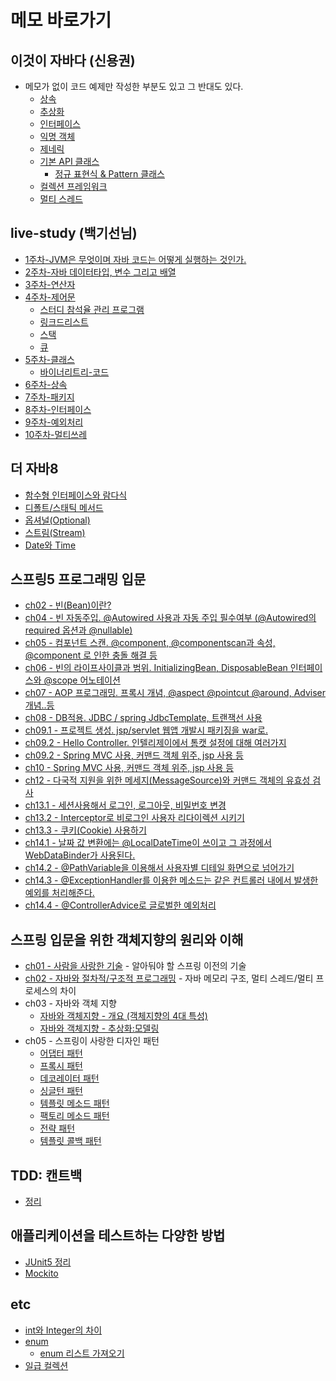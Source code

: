 
# 메모 바로가기
## 이것이 자바다 (신용권)
- 메모가 없이 코드 예제만 작성한 부분도 있고 그 반대도 있다.
    - [상속](https://github.com/soongjamm/this-is-the-java/blob/master/src/this_is_the_java/inheritance)
    - [추상화](https://github.com/soongjamm/this-is-the-java/blob/master/src/this_is_the_java/inheritance/abstraction)
    - [인터페이스](https://github.com/soongjamm/this-is-the-java/blob/master/src/this_is_the_java/Interface)
    - [익명 객체](https://github.com/soongjamm/this-is-the-java/blob/master/src/this_is_the_java/nestedClassAndInterface)
    - [제네릭](https://github.com/soongjamm/this-is-the-java/blob/master/src/this_is_the_java/generic)
    - [기본 API 클래스](https://github.com/soongjamm/this-is-the-java/blob/master/src/this_is_the_java/javaAPI)
        - [정규 표현식 & Pattern 클래스](https://github.com/soongjamm/this-is-the-java/blob/master/src/this_is_the_java/javaAPI/RegExp)
    - [컬렉션 프레임워크](https://github.com/soongjamm/this-is-the-java/blob/master/src/this_is_the_java/collection)
    - [멀티 스레드](https://github.com/soongjamm/this-is-the-java/blob/master/src/this_is_the_java/multiThread)
 
## live-study (백기선님)
- [1주차-JVM은 무엇이며 자바 코드는 어떻게 실행하는 것인가.](https://soongjamm.tistory.com/95)
- [2주차-자바 데이터타입, 변수 그리고 배열](https://soongjamm.tistory.com/97)
- [3주차-연산자](https://soongjamm.tistory.com/100)
- [4주차-제어문](https://soongjamm.tistory.com/110)
    - [스터디 참석율 관리 프로그램](https://github.com/soongjamm/live-study-participant-checker)
    - [링크드리스트](https://soongjamm.tistory.com/107)
    - [스택](https://soongjamm.tistory.com/108)
    - [큐](https://soongjamm.tistory.com/109)
- [5주차-클래스](https://soongjamm.tistory.com/111)
    - [바이너리트리-코드](https://github.com/soongjamm/java-study/commit/f02dd27c9f7fe3c4b03075e8624da217d20ad0fb)
- [6주차-상속](https://soongjamm.tistory.com/117)
- [7주차-패키지](https://soongjamm.tistory.com/118)
- [8주차-인터페이스](https://soongjamm.tistory.com/119)
- [9주차-예외처리](https://soongjamm.tistory.com/124)
- [10주차-멀티쓰레](https://soongjamm.tistory.com/128)

## 더 자바8
- [함수형 인터페이스와 람다식](https://github.com/soongjamm/java-study/tree/master/src/java8/functional_interface_and_lambda)
- [디폴트/스태틱 메서드](https://github.com/soongjamm/java-study/tree/master/src/java8/interface_change)
- [옵셔널(Optional)](https://github.com/soongjamm/java-study/tree/master/src/java8/optional)
- [스트림(Stream)](https://github.com/soongjamm/java-study/tree/master/src/java8/stream)
- [Date와 Time](https://github.com/soongjamm/java-study/tree/master/src/java8/date_time)

## 스프링5 프로그래밍 입문
- [ch02 - 빈(Bean)이란?]()
- [ch04 - 빈 자동주입. @Autowired 사용과 자동 주입 필수여부 (@Autowired의 required 옵션과 @nullable)](https://github.com/soongjamm/java-study/commit/79c80c192720ab31f3b4f9dac4cce13e312d7c0e)
- [ch05 - 컴포넌트 스캔. @component, @componentscan과 속성, @component 로 인한 충돌 해결 등](https://github.com/soongjamm/java-study/commit/5734f525707db7df7227b13ddc1a9ef05ca4bf79)
- [ch06 - 빈의 라이프사이클과 범위. InitializingBean, DisposableBean 인터페이스와 @scope 어노테이션](https://github.com/soongjamm/java-study/commit/af8497fef1fbf47cbb2874f9df693e51bb87e17b)
- [ch07 - AOP 프로그래밍. 프록시 개념, @aspect @pointcut @around, Adviser 개념..등](https://github.com/soongjamm/java-study/commit/0db728af434149bf20dea13c65d07d6035019614)
- [ch08 - DB적용. JDBC / spring JdbcTemplate, 트랜잭선 사용](https://github.com/soongjamm/java-study/commit/368887d162bb02657f2ee84fd0858c0a774472cf)
- [ch09.1 - 프로젝트 생성. jsp/servlet 웹앱 개발시 패키징을 war로.](https://github.com/soongjamm/java-study/commit/f2d278ca8acb79b2a7e4dfced93f4924473b16c6)
- [ch09.2 - Hello Controller. 인텔리제이에서 톰캣 설정에 대해 여러가지](https://github.com/soongjamm/java-study/commit/4a627f9baff738d494c02b2d1021d60bc5f23ab4)
- [ch09.2 - Spring MVC 사용, 커맨드 객체 위주, jsp 사용 등](https://github.com/soongjamm/java-study/commit/6e141ffc1234c6d473447f1337d25c723211ad09)
- [ch10 -  Spring MVC 사용, 커맨드 객체 위주, jsp 사용 등](https://github.com/soongjamm/java-study/commit/6e141ffc1234c6d473447f1337d25c723211ad09)
- [ch12 -  다국적 지원을 위한 메세지(MessageSource)와 커맨드 객체의 유효성 검사](https://github.com/soongjamm/java-study/commit/e74d188bc1f0d42076de51c25301869a19a8eb92)
- [ch13.1 -  세션사용해서 로그인, 로그아웃, 비밀번호 변경](https://github.com/soongjamm/java-study/commit/7d7cb28cf1a38069843ed28a0aef935ddb25de47)
- [ch13.2 -  Interceptor로 비로그인 사용자 리다이렉션 시키기](https://github.com/soongjamm/java-study/commit/d38b759188a3e3cfb108988f80de8ff3a7a42abb)
- [ch13.3 -  쿠키(Cookie) 사용하기](https://github.com/soongjamm/java-study/commit/0a77b1bb42431715c96826f1b3df45eed57605bd)
- [ch14.1 -  날짜 값 변환에는 @LocalDateTime이 쓰이고 그 과정에서 WebDataBinder가 사용된다.](https://github.com/soongjamm/java-study/commit/846d036419a859b969a9152ab4c80f15c8353533)
- [ch14.2 -  @PathVariable을 이용해서 사용자별 디테일 화면으로 넘어가기](https://github.com/soongjamm/java-study/commit/7b2d74c65b3b3ac4f06076e3e4db6677ca61c0b5)
- [ch14.3 -   @ExceptionHandler를 이용한 메소드는 같은 컨트롤러 내에서 발생한 예외를 처리해준다.](https://github.com/soongjamm/java-study/commit/b27b333b20ffb723c7e1843cf6a46805b819b9f5)
- [ch14.4 -  @ControllerAdvice로 글로벌한 예외처리](https://github.com/soongjamm/java-study/commit/51d97bad53232b2b57b90fd94f1cee354ceed490)


## 스프링 입문을 위한 객체지향의 원리와 이해
- [ch01 - 사람을 사랑한 기술](https://github.com/soongjamm/java-study/tree/master/src/oop/principlesAndUnderstanding/ch01) - 알아둬야 할 스프링 이전의 기술
- [ch02 - 자바와 절차적/구조적 프로그래밍](https://github.com/soongjamm/java-study/tree/master/src/oop/principlesAndUnderstanding/ch02) - 자바 메모리 구조, 멀티 스레드/멀티 프로세스의 차이
- ch03 - 자바와 객체 지향
    - [자바와 객체지향 - 개요 (객체지향의 4대 특성)](https://soongjamm.tistory.com/98)
    - [자바와 객체지향 - 추상화:모델링](https://soongjamm.tistory.com/101)
- ch05 - 스프링이 사랑한 디자인 패턴
    - [어댑터 패턴](src/oop/principlesAndUnderstanding/src/main/java/ch06/adapter_pattern/)
    - [프록시 패턴](https://soongjamm.tistory.com/112)
    - [데코레이터 패턴](https://soongjamm.tistory.com/114)
    - [싱글턴 패턴](https://soongjamm.tistory.com/113)
    - [템플릿 메소드 패턴]()
    - [팩토리 메소드 패턴]()
    - [전략 패턴](https://soongjamm.tistory.com/115)
    - [템플릿 콜백 패턴](https://soongjamm.tistory.com/116)


## TDD: 캔트백
- [정리](https://github.com/soongjamm/java-study/tree/master/src/test_driven_development_by_example)

## 애플리케이션을 테스트하는 다양한 방법
- [JUnit5 정리](https://github.com/soongjamm/java-study/tree/master/src/whiteship_test_code)
- [Mockito](https://github.com/soongjamm/java-study/blob/master/src/whiteship_test_code/src/test/java/com/example/test_code/StudyServiceTest.java)
       
## etc
- [int와 Integer의 차이](https://soongjamm.tistory.com/120)
- [enum](https://github.com/soongjamm/this-is-the-java/blob/master/src/etc/enums)
    - [enum 리스트 가져오기](https://github.com/soongjamm/this-is-the-java/blob/master/src/etc/enums/enumExample)
- [일급 컬렉션](https://github.com/soongjamm/this-is-the-java/blob/master/src/etc/first_class_collection)
